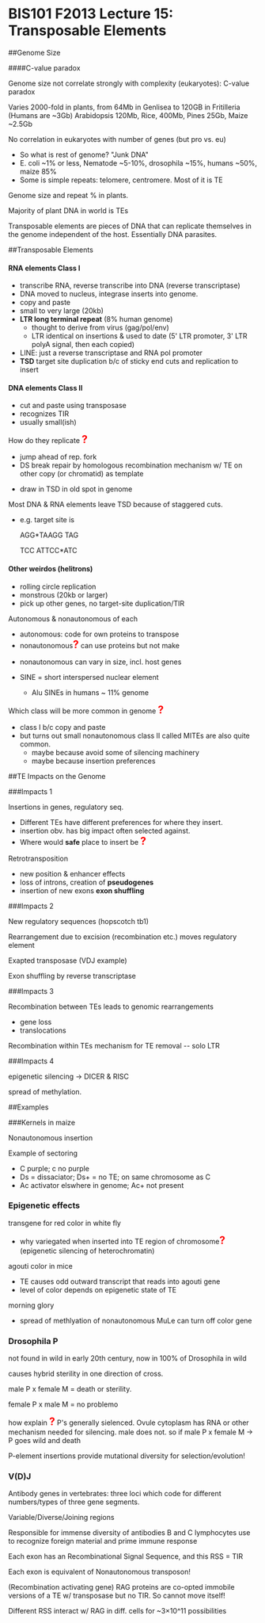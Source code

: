 # BIS101 F2013 Lecture 15: Transposable Elements

##Genome Size

####C-value paradox

Genome size not correlate strongly with complexity (eukaryotes): C-value paradox
 
Varies 2000-fold in plants, from 64Mb in Genlisea to 120GB in Fritilleria (Humans are ~3Gb) Arabidopsis 120Mb, Rice, 400Mb, Pines 25Gb, Maize ~2.5Gb

No correlation in eukaryotes with number of genes (but pro vs. eu)

* So what is rest of genome? "Junk DNA" 
* E. coli ~1% or less, Nematode ~5-10%, drosophila ~15%, humans ~50%, maize  85%
* Some is simple repeats: telomere, centromere. Most of it is TE

Genome size and repeat % in plants. 

Majority of plant DNA in world is TEs

Transposable elements are pieces of DNA that can replicate themselves in the genome independent of the host. Essentially DNA parasites.

##Transposable Elements

#### RNA elements Class I

- transcribe RNA, reverse transcribe into DNA (reverse transcriptase)
- DNA moved to nucleus, integrase inserts into genome.
- copy and paste
- small to very large (20kb)
- **LTR long terminal repeat** (8% human genome)  
	- thought to derive from virus (gag/pol/env)  
	- LTR identical on insertions & used to date (5' LTR promoter, 3' LTR polyA signal, then each copied)
- LINE: just a reverse transcriptase and RNA pol promoter
- **TSD** target site duplication b/c of sticky end cuts and replication to insert

#### DNA elements Class II

- cut and paste using transposase
- recognizes TIR
- usually small(ish)

How do they replicate <strong style="font-size: 150%; color: red;">?</strong> 

* jump ahead of rep. fork	
* DS break repair by homologous recombination mechanism w/ TE on other copy	(or chromatid) as template
	
- draw in TSD in old spot in genome

Most DNA & RNA elements leave TSD because of staggered cuts.

* e.g. target site is 

	AGG*TAAGG TAG
	
	TCC ATTCC*ATC

#### Other weirdos (helitrons) 

- rolling circle replication
- monstrous (20kb or larger)
- pick up other genes, no target-site duplication/TIR

Autonomous & nonautonomous of each  

* autonomous: code for own proteins to transpose
* nonautonomous<strong style="font-size: 150%; color: red;">?</strong> can use proteins but not make
- nonautonomous can vary in size, incl. host genes
- SINE = short interspersed nuclear element

	- Alu SINEs in humans ~ 11% genome 
	
Which class will be more common in genome <strong style="font-size: 150%; color: red;">?</strong> 

* class I b/c copy and paste
* but turns out small nonautonomous class II called MITEs are also quite common.
	* maybe because avoid some of silencing machinery
	* maybe because insertion preferences

##TE Impacts on the Genome

###Impacts 1

Insertions in genes, regulatory seq.

* Different TEs have different preferences for where they insert.
* insertion obv. has big impact often selected against.
* Where would **safe** place to insert be <strong style="font-size: 150%; color: red;">?</strong>

Retrotransposition

- new position & enhancer effects
- loss of introns, creation of **pseudogenes**
- insertion of new exons **exon shuffling**

###Impacts 2

New regulatory sequences (hopscotch tb1)

Rearrangement due to excision (recombination etc.) moves regulatory element

Exapted transposase (VDJ example)

Exon shuffling by reverse transcriptase

###Impacts 3

Recombination between TEs leads to genomic rearrangements
- gene loss
- translocations

Recombination within TEs mechanism for TE removal -- solo LTR

###Impacts 4

epigenetic silencing -> DICER & RISC

spread of methylation.

##Examples

###Kernels in maize

Nonautonomous insertion

Example of sectoring

- C purple; c no purple
- Ds = dissaciator; Ds+ = no TE; on same chromosome as C
- Ac activator elswhere in genome; Ac+ not present

### Epigenetic effects

transgene for red color in white fly

* why variegated when inserted into TE region of chromosome<strong style="font-size: 150%; color: red;">?</strong> (epigenetic silencing of heterochromatin)
	
agouti color in mice

- TE causes odd outward transcript that reads into agouti gene
- level of color depends on epigenetic state of TE

morning glory

- spread of methlyation of nonautonomous MuLe can turn off color gene

### Drosophila P

not found in wild in early 20th century, now in 100% of Drosophila in wild

causes hybrid sterility in one direction of cross.

male P x female M = death or sterility. 

female P x male M = no problemo

how explain <strong style="font-size: 150%; color: red;">?</strong> P's generally sielenced.  Ovule cytoplasm has RNA or other mechanism needed for silencing.  male does not. so if male P x female M -> P goes wild and death

P-element insertions provide mutational diversity for selection/evolution!


### V(D)J

 Antibody genes in vertebrates: three loci which code for different numbers/types of three gene segments.

Variable/Diverse/Joining regions

Responsible for immense diversity of antibodies B and C lymphocytes use to recognize foreign material and prime immune response

Each exon has an Recombinational Signal Sequence, and this RSS = TIR

Each exon is equivalent of Nonautonomous transposon!

(Recombination activating gene) RAG proteins are co-opted immobile versions of a TE w/ transposase but no TIR. So cannot move itself!

Different RSS interact w/ RAG in diff. cells for ~3×10^11 possibilities